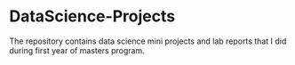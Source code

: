 # DataScience-Projects
The repository contains data science mini projects and lab reports that I did during first year of masters program.
